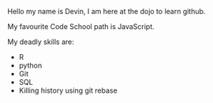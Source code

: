 Hello my name is Devin, I am here at the dojo to learn github.

My favourite Code School path is JavaScript.

My deadly skills are:
* R
* python
* Git
* SQL
* Killing history using git rebase
